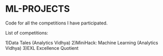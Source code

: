 # ML-PROJECTS
Code for all the competitions I have participated.

List of competitions:

1)Data Tales (Analytics Vidhya) 
2)MiniHack: Machine Learning (Analytics Vidhya) 
3)EXL Excellence Quotient
